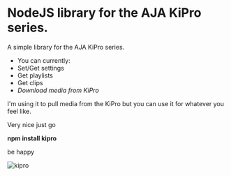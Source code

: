 # NodeJS library for the AJA KiPro series.

A simple library for the AJA KiPro series.

* You can currently:
* Set/Get settings
* Get playlists
* Get clips
* *Download media from KiPro*

I'm using it to pull media from the KiPro but you can use it for whatever you feel like.

Very nice
just go

**npm install kipro**

be happy

![kipro](https://static.aja.com/images/ki-pro/features_cameos_block1.jpg)
